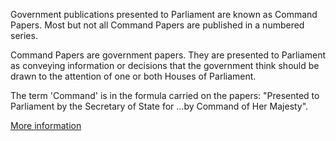 Government publications presented to Parliament are known as Command Papers. Most but not all Command Papers are published in a numbered series.

Command Papers are government papers. They are presented to Parliament as conveying information or decisions that the government think should be drawn to the attention of one or both Houses of Parliament.

The term 'Command' is in the formula carried on the papers: "Presented to Parliament by the Secretary of State for ...by Command of Her Majesty".

[More information](http://www.parliament.uk/about/how/publications/government/)